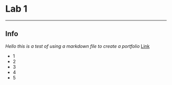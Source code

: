 # **Lab 1**
---
## Info
*Hello this is a test of using a markdown file to create a portfolio*
[Link](https://www.google.com/)
* 1
* 2
* 3
* 4
* 5

